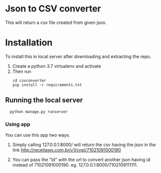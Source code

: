 # Json to CSV converter
This will return a csv file created from given json.

# Installation

To install this in local server after downloading and extracting the repo.

1. Create a python 3.7 virtualenv and activate
2. Then run
    ```commandline
   cd csvconverter
   pip install -r requirements.txt
    ```
## Running the local server

 ```commandline
   python manage.py runserver
 ```
### Using app

You can use this app two ways.

1. Simply calling 127.0.0.1:8000/ will return the csv having the 
json in the link http://receitaws.com.br/v1/cnpj/71021091000190

2. You can pass the "Id" with the url to convert another json having id
instead of 71021091000190. eg. 127.0.0.1:8000/7102109111111.
